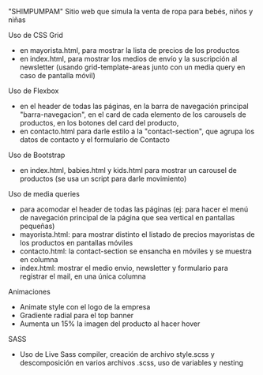 "SHIMPUMPAM" 
Sitio web que simula la venta de ropa para bebés, niños y niñas

Uso de CSS Grid
- en mayorista.html, para mostrar la lista de precios de los productos
- en index.html, para mostrar los medios de envío y la suscripción al newsletter (usando grid-template-areas junto con un media query en caso de pantalla móvil)

Uso de Flexbox 
- en el header de todas las páginas, en la barra de navegación principal "barra-navegacion", en el card de cada elemento de los carousels de productos, en los botones del card del producto, 
- en contacto.html para darle estilo a la "contact-section", que agrupa los datos de contacto y el formulario de Contacto 

Uso de Bootstrap 
- en index.html, babies.html y kids.html para mostrar un carousel de productos (se usa un script para darle movimiento)

Uso de media queries 
- para acomodar el header de todas las páginas (ej: para hacer el menú de navegación principal de la página que sea vertical en pantallas pequeñas)
- mayorista.html: para mostrar distinto el listado de precios mayoristas de los productos en pantallas móviles
- contacto.html: la contact-section se ensancha en móviles y se muestra en columna
- index.html: mostrar el medio envio, newsletter y formulario para registrar el mail, en una única columna 

Animaciones
- Animate style con el logo de la empresa
- Gradiente radial para el top banner
- Aumenta un 15% la imagen del producto al hacer hover 

SASS
- Uso de Live Sass compiler, creación de archivo style.scss y descomposición en varios archivos .scss, uso de variables y nesting 


